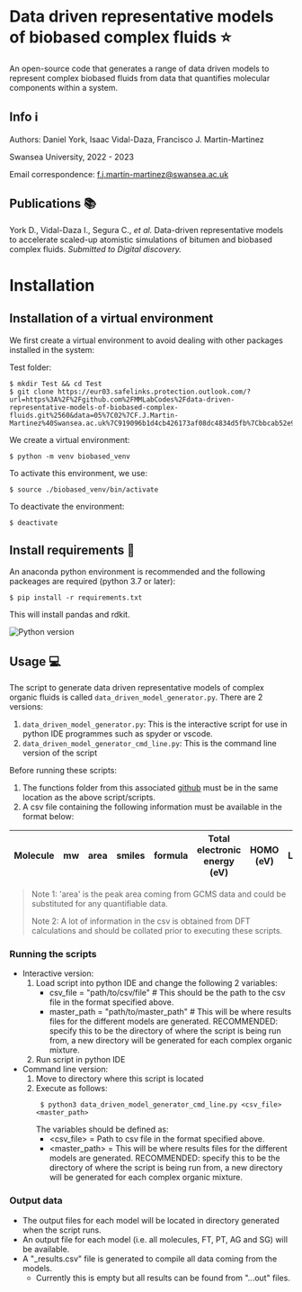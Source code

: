 # Data driven representative models of biobased complex fluids :star:

An open-source code that generates a range of data driven models to represent complex biobased fluids from data that quantifies molecular components within a system.

## Info :information_source:

Authors: Daniel York, Isaac Vidal-Daza, Francisco J. Martin-Martinez 

Swansea University, 2022 - 2023

Email correspondence: [f.j.martin-martinez@swansea.ac.uk](mailto:f.j.martin-martinez@swansea.ac.uk)

## Publications :books:

York D., Vidal-Daza I., Segura C., _et al._ Data-driven representative models to accelerate scaled-up atomistic simulations of bitumen and biobased complex fluids. _Submitted to Digital discovery._

# Installation
## Installation of a virtual environment

We first create a virtual environment to avoid dealing with other packages installed in the system:

Test folder:
```shell
$ mkdir Test && cd Test
$ git clone https://eur03.safelinks.protection.outlook.com/?url=https%3A%2F%2Fgithub.com%2FMMLabCodes%2Fdata-driven-representative-models-of-biobased-complex-fluids.git%2560&data=05%7C02%7CF.J.Martin-Martinez%40Swansea.ac.uk%7C919096b1d4cb426173af08dc4834d5fb%7Cbbcab52e9fbe43d6a2f39f66c43df268%7C0%7C0%7C638464639261410676%7CUnknown%7CTWFpbGZsb3d8eyJWIjoiMC4wLjAwMDAiLCJQIjoiV2luMzIiLCJBTiI6Ik1haWwiLCJXVCI6Mn0%3D%7C0%7C%7C%7C&sdata=OvOrJ8pG0DNPvXNc%2BMaM7NVOk7PybEykdl%2FQoQ2EdDU%3D&reserved=0
```
We create a virtual environment:
```shell
$ python -m venv biobased_venv
```
To activate this environment, we use:
```shell
$ source ./biobased_venv/bin/activate
```
To deactivate the environment:
```shell
$ deactivate
```
## Install requirements :wrench:

An anaconda python environment is recommended and the following packeages are required (python 3.7 or later):

```shell
$ pip install -r requirements.txt
```
This will install pandas and rdkit.

![Python version](https://img.shields.io/badge/python-3.7+-blue)

## Usage :computer:

The script to generate data driven representative models of complex organic fluids is called `data_driven_model_generator.py`.
There are 2 versions:

1. `data_driven_model_generator.py`: This is the interactive script for use in python IDE programmes such as spyder or vscode.
2. `data_driven_model_generator_cmd_line.py`: This is the command line version of the script

Before running these scripts:

1. The functions folder from this associated [github](https://github.com/dyork1/data_driven_model_generator) must be in the same location as the above script/scripts.
2. A csv file containing the following information must be available in the format below:

| Molecule | mw | area | smiles | formula | Total electronic energy (eV) | HOMO (eV) | LUMO(ev) | Chemical hardness | Dipole moment | Polarizability |
|----------|----|------|--------|---------|------------------------------|-----------|----------|-------------------|---------------|---------------|

> Note 1: 'area' is the peak area coming from GCMS data and could be substituted for any quantifiable data.
>
> Note 2: A lot of information in the csv is obtained from DFT calculations and should be collated prior to executing these scripts.

### Running the scripts
- Interactive version:
	1. Load script into python IDE and change the following 2 variables:
	    - csv_file = "path/to/csv/file" # This should be the path to the csv file in the format specified above.
	    - master_path = "path/to/master_path" # This will be where results files for the different models are generated. RECOMMENDED: specify this to be the directory of where the script is being run from, a new directory will be generated for each complex organic mixture.
	2. Run script in python IDE
- Command line version:
	1. Move to directory where this script is located
	2. Execute as follows:
	   ```shell
  		$ python3 data_driven_model_generator_cmd_line.py <csv_file> <master_path>
    	```
	   The variables should be defined as:
	    - <csv_file> = Path to csv file in the format specified above.
	    - <master_path> = This will be where results files for the different models are generated. RECOMMENDED: specify this to be the directory of where the script is being run from, a new directory will be generated for each complex organic mixture.
### Output data
- The output files for each model will be located in directory generated when the script runs.
- An output file for each model (i.e. all molecules, FT, PT, AG and SG) will be available.
- A "_results.csv" file is generated to compile all data coming from the models.
    - Currently this is empty but all results can be found from "...out" files.
    